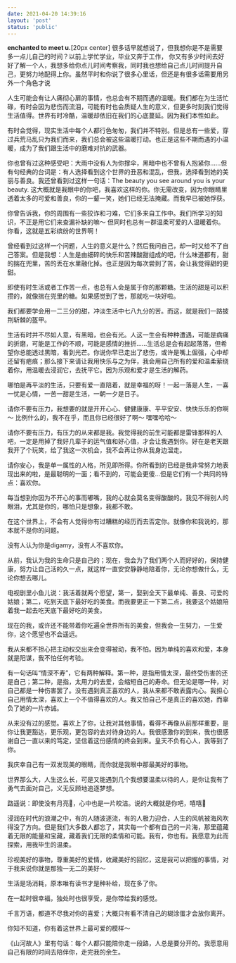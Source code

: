 ```yaml
---
date: 2021-04-20 14:39:16
layout: 'post'
status: 'public'
---
```

<audio src="https://inz.oss-cn-beijing.aliyuncs.com/Audios/128kbit/comethru.mp3" autoplay loop></audio>
**enchanted to meet u.**[20px center]
很多话早就想说了，但我想你是不是需要多一点儿自己的时间？以前上学忙学业，毕业又奔于工作，
你又有多少时间去好好了解一个人，我想多给你点儿时间考察我，同时我也想给自己点儿时间提升自己，更努力地配得上你。虽然平时和你说了很多心里话，但还是有很多话需要用另外一个角色才说

人生可能会有让人痛彻心扉的事情，也总会有不期而遇的温暖。我们都在为生活忙碌，有时会因为悲伤而流泪，可能有时也会质疑人生的意义，但更多时刻我们觉得生活值得。世界有时冷酷，温暖却依旧在我们的心底蔓延。因为我们本性如此。

有时会觉得，现实生活中每个人都行色匆匆，我们并不特别。但是总有一些爱，穿过兵荒马乱只为我们而来，我们总会被这些温暖打动。也正是这些不期而遇的小温暖，成为了我们跟生活中的磨难对抗的武器。

你也曾有过这种感受吧：大雨中没有人为你撑伞，黑暗中也不曾有人抱紧你……但有句经典的台词是：有人选择看到这个世界的丑恶和混乱，但我，选择看到她的美丽与善良。我还曾看到过这样一句话：The beauty you see around you is your beauty. 这大概就是我眼中的你吧，我喜欢这样的你。你无需改变，因为你眼睛里透着太多的可爱和善良，你的一颦一笑，她们已经无法掩藏。而我早已被她俘获。

你曾告诉我，你的周围有一些狡诈和刁难，它们多来自工作中。我们所学习的知识，不正是用它们来查漏补缺的嘛～ 但同时也总有一群温柔可爱的人温暖着你。你看，这就是五彩缤纷的世界啊！

曾经看到过这样一个问题，人生的意义是什么？然后我问自己，却一时又给不了自己答案。但是我想：人生是由细碎的快乐和苦辣酸甜组成的吧，什么味道都有，甜的揣在兜里，苦的丢在水里融化掉。也正是因为每次尝到了苦，会让我觉得甜的更甜。

即使有时生活或者工作苦一点，也总有人会是属于你的那颗糖。生活的甜是可以积攒的，就像揣在兜里的糖。如果感觉到了苦，那就吃一块好啦。

我们都要学会用一二三分的甜，冲淡生活中七八九分的苦。而这，就是我们一路披荆斩棘的盔甲。

生活有时并不尽如人意，有黑暗，也会有光。人这一生会有种种遭遇，可能是病痛的折磨，可能是工作的不顺，可能是感情的挫折……生活总是会有起起落落，但希望你总能透过黑暗，看到光芒。你说你早已走出了悲伤，或许是嘴上倔强，心中却还留有疤痕；那么接下来请让我用快乐与之为伴，我会用自己所有的爱和温柔萦绕着你，用温暖去浸润它，去抚平它。因为乐观和爱才是生活的解药。

哪怕是再平淡的生活，只要有爱一直陪着，就是幸福的呀！一起一落是人生，一喜一忧是心情，一苦一甜是生活，一朝一夕是日子。

请你不要有压力，我想要的就是开开心心、健健康康、平平安安、快快乐乐的你啊～ 比例什么的，我不在乎，而且你已经很好了啊～ 嘿嘿哈哈～

 请你不要有压力，有压力的从来都是我。我觉得我的前生可能都是雷锋那样的人吧，一定是用掉了我好几辈子的运气值和好心值，才会让我遇到你。好在是老天跟我开了个玩笑，给了我这一次机会，我不会再让你从我身边溜走。

请你安心，我是单一属性的人格，所见即所得。你所看到的已经是我非常努力地表现出来的啦，是最聪明的一面；看不到的，可能会更傻...但是它们有一个共同的特点：喜欢你。

每当想到你因为不开心的事而嘟嘴，我的心就会莫名变得酸酸的。我见不得别人的眼泪，尤其是你的，哪怕只是想象，我都不敢。

在这个世界上，不会有人觉得你有过糟糕的经历而去否定你。就像你和我说的，那本就不是你的问题。

没有人认为你是digamy，没有人不喜欢你。

从前，我认为我的生命只是自己的；现在，我会为了我们两个人而好好的，保持健康，努力让自己活的久一点，就这样一直安安静静地陪着你，无论你想做什么，无论你想去哪儿。

电视剧里小鱼儿说：我活着就两个愿望，第一，娶到全天下最单纯、善良、可爱的姑娘；第二，吃到天底下最好吃的美食。而我要更正一下第二点，我要这个姑娘陪着我一起去吃天底下最好吃的美食。

现在的我，或许还不能带着你吃遍全世界所有的美食，但我会一生努力，一生爱你，这个愿望也不会遥远。

我从来都不担心把主动权交出来会变得被动，我不怕。因为单纯的喜欢和爱，本身就是阳谋，我不怕任何考验。

有一句话叫“情深不寿”，它有两种解释。第一种，是指用情太深，最终受伤害的还是自己；第二种，是指，太用力的去爱，会缩短自己的寿命。但无论是哪一种，对自己都是一种伤害罢了。没有遇到真正喜欢的人，我从来都不敢表露内心。我担心自己用情太深，喜欢上一个不值得喜欢的人。我又怕自己不是真正的喜欢她，而辜负了她的一片赤诚。

从来没有过的感觉。喜欢上了你，让我对其他事情，看得不再像从前那样重要，是你让我更豁达，更乐观，更包容的去对待身边的人。我很感激你的到来，我也很感谢自己一直以来的笃定，坚信着这份感情的终会到来。皇天不负有心人，我等到了你。

我庆幸自己有一双发现美的眼睛，而你就是我眼中那最美好的事物。

世界那么大，人生这么长，可是又能遇到几个我想要温柔以待的人，是你让我有了勇气去面对自己，义无反顾地追逐梦想。

路遥说：即使没有月亮🌛，心中也是一片皎洁。说的大概就是你吧，嘻嘻🐶

浸润在时代的浪潮之中，有的人随波逐流，有的人极力迎合，人生的风帆被海风吹得没了方向。但是我们大多数人都忘了，其实每一个都有自己的一片海，那里蕴藏着无限的能量和宝藏，藏着我们无限的柔情和可能。我有，你也有。我愿意为此而探索，用我毕生的温柔。

珍视美好的事物，尊重美好的爱情，收藏美好的回忆，这是我可以把握的事情，对于我来说你就是那独一无二的美好～

生活是场消耗，原本唯有读书才是种补给，现在多了你。

在一起时很幸福，独处时也很享受，是你带给我的感觉。

千言万语，都道不尽我对你的喜爱；大概只有看不清自己的糊涂蛋才会放你离开。

你知不知道，你有着这世界上最可爱的模样～

《山河故人》里有句话：每个人都只能陪你走一段路，人总是要分开的。我愿意用自己有限的时间去陪伴你，走完我的余生。








